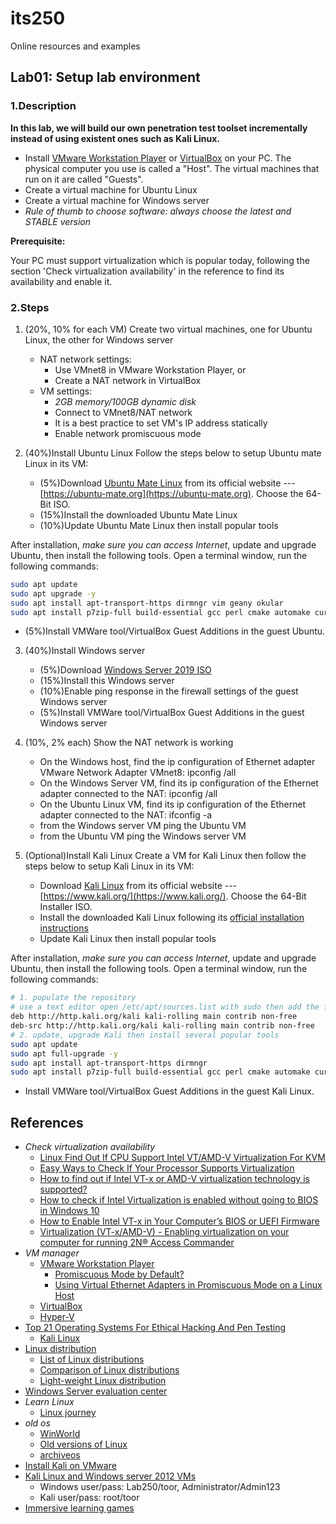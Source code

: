 # its250
Online resources and examples

## Lab01: Setup lab environment
### 1.Description
**In this lab, we will build our own penetration test toolset incrementally instead of using existent ones such as Kali Linux.**

* Install [VMware Workstation Player](https://www.vmware.com/products/workstation-player.html) or [VirtualBox](https://www.virtualbox.org/) on your PC. The physical computer you use is called a "Host". The virtual machines that run on it are called "Guests". 
* Create a virtual machine for Ubuntu Linux
* Create a virtual machine for Windows server
* *Rule of thumb to choose software: always choose the latest and STABLE version*

**Prerequisite:**

Your PC must support virtualization which is popular today, following the section 'Check virtualization availability' in the reference to find its availability and enable it.

### 2.Steps
1. (20%, 10% for each VM) Create two virtual machines, one for Ubuntu Linux, the other for Windows server
   * NAT network settings:
     * Use VMnet8 in VMware Workstation Player, or
     * Create a NAT network in VirtualBox
   * VM settings:
     * *2GB memory/100GB dynamic disk*
     * Connect to VMnet8/NAT network
     * It is a best practice to set VM's IP address statically
     * Enable network promiscuous mode


2. (40%)Install Ubuntu Linux
Follow the steps below to setup Ubuntu mate Linux in its VM:

   * (5%)Download [Ubuntu Mate Linux](https://ubuntu-mate.org/download/) from its official website --- [https://ubuntu-mate.org](https://ubuntu-mate.org). Choose the 64-Bit ISO.
   * (15%)Install the downloaded Ubuntu Mate Linux
   * (10%)Update Ubuntu Mate Linux then install popular tools


After installation, *make sure you can access Internet*, update and upgrade Ubuntu, then install the following tools. Open a terminal window, run the following commands:

```bash
sudo apt update
sudo apt upgrade -y
sudo apt install apt-transport-https dirmngr vim geany okular
sudo apt install p7zip-full build-essential gcc perl cmake automake curl git 
```
   * (5%)Install VMWare tool/VirtualBox Guest Additions in the guest Ubuntu.

3. (40%)Install Windows server

   * (5%)Download [Windows Server 2019 ISO](https://www.microsoft.com/en-us/windows-server)
   * (15%)Install this Windows server
   * (10%)Enable ping response in the firewall settings of the guest Windows server
   * (5%)Install VMWare tool/VirtualBox Guest Additions in the guest Windows server

4. (10%, 2% each) Show the NAT network is working
	 * On the Windows host, find the ip configuration of Ethernet adapter VMware Network Adapter VMnet8: 	ipconfig /all
	 * On the Windows Server VM, find its ip configuration of the Ethernet adapter connected to the NAT: 	ipconfig /all
	 * On the Ubuntu Linux VM, find its ip configuration of the Ethernet adapter connected to the NAT: 	ifconfig -a
	 * from the Windows server VM ping the Ubuntu VM
	 * from the Ubuntu VM ping the Windows server VM


5. (Optional)Install Kali Linux
Create a VM for Kali Linux then follow the steps below to setup Kali Linux in its VM:

   * Download [Kali Linux](https://www.kali.org/downloads/) from its official website --- [https://www.kali.org/](https://www.kali.org/). Choose the 64-Bit Installer ISO.
   * Install the downloaded Kali Linux following its [official installation instructions](https://www.kali.org/docs/installation/hard-disk-install/)
   * Update Kali Linux then install popular tools


After installation, *make sure you can access Internet*, update and upgrade Ubuntu, then install the following tools. Open a terminal window, run the following commands:

```bash
# 1. populate the repository
# use a text editor open /etc/apt/sources.list with sudo then add the following two lines if there are not there
deb http://http.kali.org/kali kali-rolling main contrib non-free
deb-src http://http.kali.org/kali kali-rolling main contrib non-free
# 2. update, upgrade Kali then install several popular tools
sudo apt update
sudo apt full-upgrade -y
sudo apt install apt-transport-https dirmngr
sudo apt install p7zip-full build-essential gcc perl cmake automake curl git geany okular vim
```
   * Install VMWare tool/VirtualBox Guest Additions in the guest Kali Linux.

## References
* *Check virtualization availability*
  * [Linux Find Out If CPU Support Intel VT/AMD-V Virtualization For KVM](https://www.cyberciti.biz/faq/linux-xen-vmware-kvm-intel-vt-amd-v-support/)
  * [Easy Ways to Check If Your Processor Supports Virtualization](https://www.technorms.com/8208/check-if-processor-supports-virtualization)
  * [How to find out if Intel VT-x or AMD-V virtualization technology is supported?](https://www.auslogics.com/en/articles/how-to-find-out-if-intel-vt-x-or-amd-v-virtualization-technology-is-supported/)
  * [How to check if Intel Virtualization is enabled without going to BIOS in Windows 10](https://stackoverflow.com/questions/49005791/how-to-check-if-intel-virtualization-is-enabled-without-going-to-bios-in-windows)
  * [How to Enable Intel VT-x in Your Computer’s BIOS or UEFI Firmware](https://www.howtogeek.com/213795/how-to-enable-intel-vt-x-in-your-computers-bios-or-uefi-firmware/)
  * [Virtualization (VT-x/AMD-V) - Enabling virtualization on your computer for running 2N® Access Commander](https://2nwiki.2n.cz/pages/viewpage.action?pageId=75202968)
* *VM manager*
  * [VMware Workstation Player](https://www.vmware.com/products/workstation-player.html)
    * [Promiscuous Mode by Default?](https://communities.vmware.com/t5/VMware-Workstation-Pro/Promiscuous-Mode-by-Default/td-p/2717392)
    * [Using Virtual Ethernet Adapters in Promiscuous Mode on a Linux Host](https://kb.vmware.com/s/article/287)
  * [VirtualBox](https://www.virtualbox.org/)
  * [Hyper-V](https://docs.microsoft.com/en-us/virtualization/hyper-v-on-windows/quick-start/enable-hyper-v)
* [Top 21 Operating Systems For Ethical Hacking And Pen Testing](https://techlog360.com/top-ethical-hacking-operating-systems/)
  * [Kali Linux](https://www.kali.org/)
* [Linux distribution](https://en.wikipedia.org/wiki/Linux_distribution)
  * [List of Linux distributions](https://en.wikipedia.org/wiki/List_of_Linux_distributions)
  * [Comparison of Linux distributions](https://en.wikipedia.org/wiki/Comparison_of_Linux_distributions)
  * [Light-weight Linux distribution](https://en.wikipedia.org/wiki/Light-weight_Linux_distribution)
* [Windows Server evaluation center](https://www.microsoft.com/en-us/evalcenter/evaluate-windows-server)
* *Learn Linux*
  * [Linux journey](https://linuxjourney.com/)
* _old os_
  * [WinWorld](https://winworldpc.com/library/operating-systems)
  * [Old versions of Linux](https://soft.lafibre.info/)
  * [archiveos](https://archiveos.org/)
* [Install Kali on VMware](https://samsclass.info/152/proj/M108.htm)
* [Kali Linux and Windows server 2012 VMs](https://drive.google.com/drive/folders/1fT7DlwAQjaDjCRsDDSDtaYZU2sCSLa_v)
  * Windows user/pass: Lab250/toor, Administrator/Admin123
  * Kali user/pass: root/toor
* [Immersive learning games](https://drive.google.com/drive/folders/1lrMrlt7txA1VviePt4koUjyxB6nedtLg)